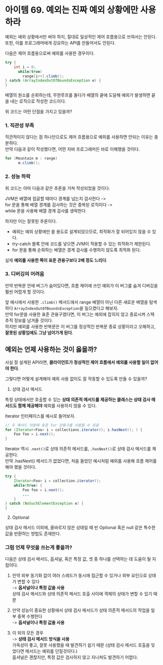 # 아이템 69. 예외는 진짜 예외 상황에만 사용하라

예외는 예외 상황에서만 써야 하지, 절대로 일상적인 제어 흐름용으로 쓰여서는 안된다. <br>
또한, 이를 프로그래머에게 강요하는 API를 만들어서도 안된다.

다음은 제어 흐름용으로써 예외를 사용한 경우이다.

```JAVA
try {
    int i = 0;
      while(true)
        range[i++].climb();
} catch (ArrayIndexOutOfBoundsException e) {
}
```

배열의 원소를 순회하는데, 무한루프를 돌다가 배열의 끝에 도달해 예외가 발생하면 끝을 내는 로직으로 작성한 코드이다.

위 코드는 어떤 단점을 가지고 있을까?

### 1. 직관성 부족

직관적이지 않다는 점 하나만으로도 제어 흐름용으로 예외를 사용하면 안되는 이유는 충분하다.<br>
만약 다음과 같이 작성했다면, 어떤 자바 프로그래머든 바로 이해했을 것이다.

```JAVA
for (Mountain m : range)
	  m.climb();
```

### 2. 성능 하락

위 코드는 아마 다음과 같은 추론을 거쳐 작성되었을 것이다:

JVM은 배열에 접글할 때마다 경계를 넘는지 검사한다 -> <br>
for 문을 통해 배열 경계를 검사하는 것은 중복된 로직이다 -> <br>
while 문을 사용해 배열 경계 검사를 생략한다

하지만 이는 잘못된 추론이다.

* 예외는 예외 상황에만 쓸 용도로 설계되었으므로, 최적화가 잘 되어있지 않을 수 있다.
* try-catch 블록 안에 코드를 넣으면 JVM이 적용할 수 있는 최적화가 제한된다.
* for 문을 통해 순회하는 배열은 경계 검사를 수행하지 않도록 최적화 된다.

실제 **예외를 사용한 쪽이 표준 관용구보다 2배 정도 느리다**.

### 3. 디버깅의 어려움

만약 반복문 안에 버그가 숨어있다면, 흐름 제어에 쓰인 예외가 이 버그를 숨겨 디버깅을 훨씬 어렵게 할 것이다.

앞 예시에서 사용한 `.climb()` 메서드에서 range 배열이 아닌 다른 새로운 배열을 탐색하다 `ArrayIndexOutOfBoundsException`을 일으켰다고 해보자. <br>
만약 for문을 사용한 표준 관용구였다면, 이 버그는 예외에 잡히지 않고 종료시켜 스택 추적 정보를 남겨줄 것이다. <br>
하지만 예외를 사용한 반복문은 이 버그를 정상적인 반복문 종료 상황이라고 오해하고, **잘못된 상황임에도 그냥 넘어가게 된다**.

## 예외는 언제 사용하는 것이 옳을까?

사실 잘 설계된 API라면, **클라이언트가 정상적인 제어 흐름에서 예외를 사용할 일이 없어야 한다**.

그렇다면 어떻게 설계해야 예외 사용 없이도 잘 작동할 수 있도록 만들 수 있을까?

1. 상태 검사 메서드

특정 상태에서만 호출할 수 있는 **상태 의존적 메서드를 제공하는 클래스는 상태 검사 메서드도 함께 제공해야** 예외를 사용하지 않을 수 있다.

Iterator 인터페이스를 예시로 들어보자. 
```JAVA
// 두 메서드 덕분에 표준 for 관용구를 사용할 수 있음
for (Iterator<Foo> i = collections.iterator(); i.hasNext(); ) {
	Foo foo = i.next();
}
```
Iterator 역시 `.next()`로 상태 의존적 메서드를, `.hasNext()`로 상태 검사 메서드를 제공한다. <br>
만약 .hasNext() 메서드가 없었다면, 처음 들었던 예시처럼 예외를 사용해 흐름 제어를 해야 했을 것이다.

```JAVA
try {
	Iterator<Foo> i = collection.iterator();
    while(true) {
    	Foo foo = i.next();
        ...
    }
} catch (NoSuchElementException e) {
}
```

2. Optional

상태 검사 메서드 이외에, 올바르지 않은 상태일 때 빈 Optional 혹은 null 같은 특수한 값을 반환하는 방법도 존재한다.

### 그럼 언제 무엇을 쓰는게 좋을까?

다음은 상태 검사 메서드, 옵셔널, 혹은 특정 값, 셋 중 하나를 선택하는 데 도움이 될 지침이다.

1. 만약 외부 동기화 없이 여러 스레드가 동시에 접근할 수 있거나 외부 요인으로 상태가 변할 수 있다 <br>
  -> **옵셔널이나 특정 값을 사용** <br>
    상태 검사 메서드와 상태 의존적 메서드 호출 사이에 객체의 상태가 변할 수 있기 때문

2. 만약 성능이 중요한 상황에서 상태 검사 메서드가 상태 의존적 메서드의 작업을 일부 중복 수행한다 <br>
  -> **옵셔널이나 특정 값을 사용**

3. 이 외의 모든 경우 <br>
  -> **상태 검사 메서드 방식을 사용** <br>
  가독성이 좋고, 잘못 사용했을 때 발견하기 쉽기 때문 (상태 검사 메서드 호출을 잊었다면 메서드는 예외를 던질것이다.) <br>
  옵셔널은 괜찮지만, 특정 값은 검사하지 않고 지나쳐도 발견하기 어렵다.